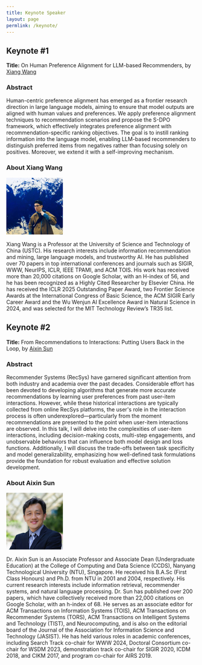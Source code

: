 ```yaml
---
title: Keynote Speaker
layout: page
permlink: /keynote/
---
```


## Keynote #1
**Title:** On Human Preference Alignment for LLM-based Recommenders, by [Xiang Wang](https://xiangwang1223.github.io/)

<!-- [presentation slide](keynote.pdf) -->

### Abstract

Human-centric preference alignment has emerged as a frontier research direction in large language models, aiming to ensure that model outputs are aligned with human values and preferences. We apply preference alignment techniques to recommendation scenarios and propose the S-DPO framework, which effectively integrates preference alignment with recommendation-specific ranking objectives. The goal is to instill ranking information into the language model, enabling LLM-based recommenders to distinguish preferred items from negatives rather than focusing solely on positives. Moreover, we extend it with a self-improving mechanism.

### About Xiang Wang

<p><img src="xw.png" style="height:150px"></p>

Xiang Wang is a Professor at the University of Science and Technology of China (USTC). His research interests include information recommendation and mining, large language models, and trustworthy AI. He has published over 70 papers in top international conferences and journals such as SIGIR, WWW, NeurIPS, ICLR, IEEE TPAMI, and ACM TOIS. His work has received more than 20,000 citations on Google Scholar, with an H-index of 56, and he has been recognized as a Highly Cited Researcher by Elsevier China. He has received the ICLR 2025 Outstanding Paper Award, two Frontier Science Awards at the International Congress of Basic Science, the ACM SIGIR Early Career Award and the Wu Wenjun AI Excellence Award in Natural Science in 2024, and was selected for the MIT Technology Review’s TR35 list.

## Keynote #2
**Title:** From Recommendations to Interactions: Putting Users Back in the Loop, by [Aixin Sun](https://personal.ntu.edu.sg/axsun/)

<!-- [presentation slide](keynote.pdf) -->

### Abstract

Recommender Systems (RecSys) have garnered significant attention from both industry and academia over the past decades. Considerable effort has been devoted to developing algorithms that generate more accurate recommendations by learning user preferences from past user-item interactions. However, while these historical interactions are typically collected from online RecSys platforms, the user's role in the interaction process is often underexplored—particularly from the moment recommendations are presented to the point when user-item interactions are observed. In this talk, I will delve into the complexities of user-item interactions, including decision-making costs, multi-step engagements, and unobservable behaviors that can influence both model design and loss functions. Additionally, I will discuss the trade-offs between task specificity and model generalizability, emphasizing how well-defined task formulations provide the foundation for robust evaluation and effective solution development.

### About Aixin Sun

<p><img src="Aixinsun.jpg" style="height:150px"></p>

Dr. Aixin Sun is an Associate Professor and Associate Dean (Undergraduate Education) at the College of Computing and Data Science (CCDS), Nanyang Technological University (NTU), Singapore. He received his B.A.Sc (First Class Honours) and Ph.D. from NTU in 2001 and 2004, respectively. His current research interests include information retrieval, recommender systems, and natural language processing. Dr. Sun has published over 200 papers, which have collectively received more than 22,000 citations on Google Scholar, with an h-index of 68. He serves as an associate editor for ACM Transactions on Information Systems (TOIS), ACM Transactions on Recommender Systems (TORS), ACM Transactions on Intelligent Systems and Technology (TIST), and Neurocomputing, and is also on the editorial board of the Journal of the Association for Information Science and Technology (JASIST). He has held various roles in academic conferences, including Search Track co-chair for WWW 2024, Doctoral Consortium co-chair for WSDM 2023, demonstration track co-chair for SIGIR 2020, ICDM 2018, and CIKM 2017, and program co-chair for AIRS 2019.


